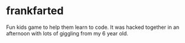 # frankfarted

Fun kids game to help them learn to code. It was hacked together in an afternoon with lots of giggling from my 6 year old.
